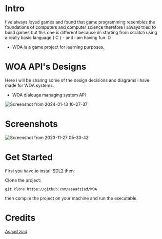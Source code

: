 # Intro
I've always loved games and found that game programming resembles the foundations of computers and computer science therefore i always tried to build games but this one is different because im starting from scratch using a really basic language ( C ) - and i am having fun :D

* WOA is a game project for learning purposes.

# WOA API's Designs
Here i will be sharing some of the design decisions and diagrams i have made for WOA systems.
- WOA dialouge managing system API

![Screenshot from 2024-01-13 10-27-37](https://github.com/Asaadziad/WOA/assets/108868994/d79398dc-4059-41c7-bd29-15dbc458f210)


# Screenshots

![Screenshot from 2023-11-27 05-33-42](https://github.com/Asaadziad/WOA/assets/108868994/1f015a5e-b233-4152-9dfc-223ed9cced09)



# Get Started

First you have to install SDL2 then:

Clone the project:
```
git clone https://github.com/asaadziad/WOA
 ```

then compile the project on your machine and run the executable.


# Credits

[Asaad ziad](https://github.com/asaadziad)
